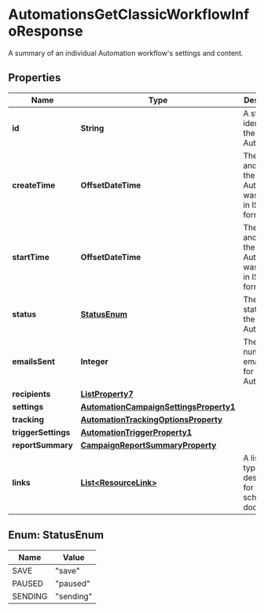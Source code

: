 

# AutomationsGetClassicWorkflowInfoResponse

A summary of an individual Automation workflow's settings and content.

## Properties

| Name | Type | Description | Notes |
|------------ | ------------- | ------------- | -------------|
|**id** | **String** | A string that identifies the Automation. |  [optional] [readonly] |
|**createTime** | **OffsetDateTime** | The date and time the Automation was created in ISO 8601 format. |  [optional] [readonly] |
|**startTime** | **OffsetDateTime** | The date and time the Automation was started in ISO 8601 format. |  [optional] [readonly] |
|**status** | [**StatusEnum**](#StatusEnum) | The current status of the Automation. |  [optional] [readonly] |
|**emailsSent** | **Integer** | The total number of emails sent for the Automation. |  [optional] [readonly] |
|**recipients** | [**ListProperty7**](ListProperty7.md) |  |  [optional] |
|**settings** | [**AutomationCampaignSettingsProperty1**](AutomationCampaignSettingsProperty1.md) |  |  [optional] |
|**tracking** | [**AutomationTrackingOptionsProperty**](AutomationTrackingOptionsProperty.md) |  |  [optional] |
|**triggerSettings** | [**AutomationTriggerProperty1**](AutomationTriggerProperty1.md) |  |  [optional] |
|**reportSummary** | [**CampaignReportSummaryProperty**](CampaignReportSummaryProperty.md) |  |  [optional] |
|**links** | [**List&lt;ResourceLink&gt;**](ResourceLink.md) | A list of link types and descriptions for the API schema documents. |  [optional] [readonly] |



## Enum: StatusEnum

| Name | Value |
|---- | -----|
| SAVE | &quot;save&quot; |
| PAUSED | &quot;paused&quot; |
| SENDING | &quot;sending&quot; |



